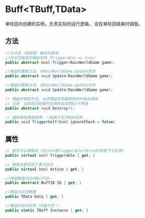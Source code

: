 <h1>Buff&lt;TBuff,TData&gt;</h1>
单轮回内创建的实例，负责实际的运行逻辑。
会在单轮回结束时销毁。

<h2>方法</h2>

```csharp
//当点击（或按键）触发时调用
//仅对可触发的增益有效（Triggerable == true）
public abstract bool Trigger(RainWorldGame game);
```

```csharp
//增益的更新方法，与RainWorldGame.Update同步
public abstract void Update(RainWorldGame game);
```

```csharp
//增益的更新方法，与RainWorldGame.Update同步
public abstract void Update(RainWorldGame game);
```

```csharp
// 增益的销毁方法，当该增益实例被移除的时候会调用
// 注意：当前轮回结束时会清除全部的Buff物体
public abstract void Destroy();
```
```csharp
// 强制触发增益效果，一般用于显示HUD反馈
public void TriggerSelf(bool ignoreCheck = false)
```
        
<h2>属性</h2>



```csharp
// 是否可以被触发（在info里Triggerable为true的前提下才生效）
public virtual bool Triggerable { get; }
```

```csharp
// 触发后是否处于激活状态
public virtual bool Active { get; }
```

```csharp
//增益数据对应的BuffID
public abstract BuffID ID { get; }
```

```csharp
//增益对应的数据
public TData Data { get; }
```

```csharp
//增益对应的实例（可能为空！）
public static TBuff Instance { get; }
```


